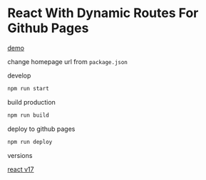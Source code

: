 # React With Dynamic Routes For Github Pages

[demo](https://dimaslanjaka.github.io/react-gh-pages)

change homepage url from `package.json`

develop
```bash
npm run start
```

build production
```bash
npm run build
```

deploy to github pages
```bash
npm run deploy
```

versions

[react v17](https://github.com/dimaslanjaka/react-gh-pages/commit/e027555de1343ea38319dd43480d1678d10b56e9)

